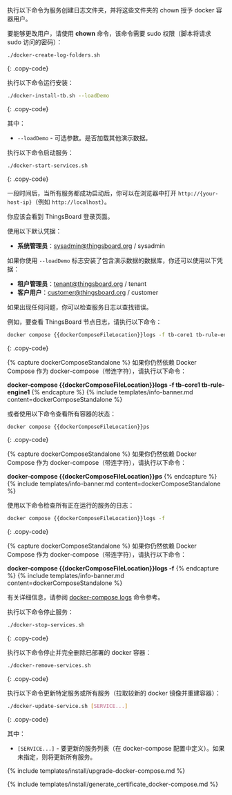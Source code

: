 执行以下命令为服务创建日志文件夹，并将这些文件夹的 chown 授予 docker 容器用户。

要能够更改用户，请使用 **chown** 命令，该命令需要 sudo 权限（脚本将请求 sudo 访问的密码）：

```bash
./docker-create-log-folders.sh
```
{: .copy-code}

执行以下命令运行安装：

```bash
./docker-install-tb.sh --loadDemo
```
{: .copy-code}

其中：

- `--loadDemo` - 可选参数。是否加载其他演示数据。

执行以下命令启动服务：

```bash
./docker-start-services.sh
```
{: .copy-code}

一段时间后，当所有服务都成功启动后，你可以在浏览器中打开 `http://{your-host-ip}`（例如 `http://localhost`）。

你应该会看到 ThingsBoard 登录页面。

使用以下默认凭据：

- **系统管理员**：sysadmin@thingsboard.org / sysadmin

如果你使用 `--loadDemo` 标志安装了包含演示数据的数据库，你还可以使用以下凭据：

- **租户管理员**：tenant@thingsboard.org / tenant
- **客户用户**：customer@thingsboard.org / customer

如果出现任何问题，你可以检查服务日志以查找错误。

例如，要查看 ThingsBoard 节点日志，请执行以下命令：

```bash
docker compose {{dockerComposeFileLocation}}logs -f tb-core1 tb-rule-engine1
```
{: .copy-code}

{% capture dockerComposeStandalone %}
如果你仍然依赖 Docker Compose 作为 docker-compose（带连字符），请执行以下命令：

**docker-compose {{dockerComposeFileLocation}}logs -f tb-core1 tb-rule-engine1**
{% endcapture %}
{% include templates/info-banner.md content=dockerComposeStandalone %}

或者使用以下命令查看所有容器的状态：

```bash
docker compose {{dockerComposeFileLocation}}ps
```
{: .copy-code}

{% capture dockerComposeStandalone %}
如果你仍然依赖 Docker Compose 作为 docker-compose（带连字符），请执行以下命令：

**docker-compose {{dockerComposeFileLocation}}ps**
{% endcapture %}
{% include templates/info-banner.md content=dockerComposeStandalone %}

使用以下命令检查所有正在运行的服务的日志：

```bash
docker compose {{dockerComposeFileLocation}}logs -f
```
{: .copy-code}

{% capture dockerComposeStandalone %}
如果你仍然依赖 Docker Compose 作为 docker-compose（带连字符），请执行以下命令：

**docker-compose {{dockerComposeFileLocation}}logs -f**
{% endcapture %}
{% include templates/info-banner.md content=dockerComposeStandalone %}

有关详细信息，请参阅 [docker-compose logs](https://docs.docker.com/compose/reference/logs/) 命令参考。

执行以下命令停止服务：

```bash
./docker-stop-services.sh
```
{: .copy-code}

执行以下命令停止并完全删除已部署的 docker 容器：

```bash
./docker-remove-services.sh
```
{: .copy-code}

执行以下命令更新特定服务或所有服务（拉取较新的 docker 镜像并重建容器）：

```bash
./docker-update-service.sh [SERVICE...]
```
{: .copy-code}

其中：

- `[SERVICE...]` - 要更新的服务列表（在 docker-compose 配置中定义）。如果未指定，则将更新所有服务。

{% include templates/install/upgrade-docker-compose.md %}

{% include templates/install/generate_certificate_docker-compose.md %}